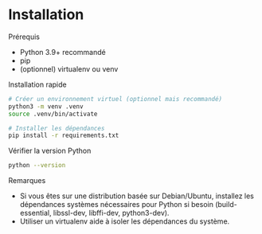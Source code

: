 # Installation

Prérequis
- Python 3.9+ recommandé
- pip
- (optionnel) virtualenv ou venv

Installation rapide

```bash
# Créer un environnement virtuel (optionnel mais recommandé)
python3 -m venv .venv
source .venv/bin/activate

# Installer les dépendances
pip install -r requirements.txt
```

Vérifier la version Python

```bash
python --version
```

Remarques
- Si vous êtes sur une distribution basée sur Debian/Ubuntu, installez les dépendances systèmes nécessaires pour Python si besoin (build-essential, libssl-dev, libffi-dev, python3-dev).
- Utiliser un virtualenv aide à isoler les dépendances du système.

